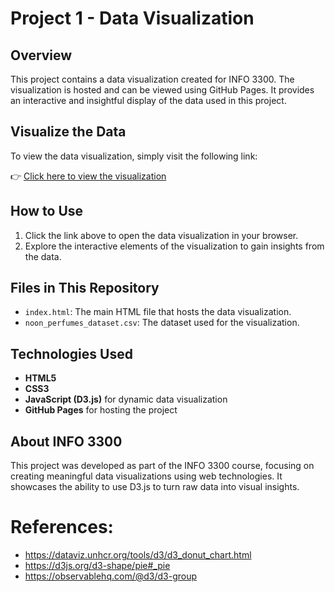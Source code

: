 # Project 1 - Data Visualization

## Overview
This project contains a data visualization created for INFO 3300. The visualization is hosted and can be viewed using GitHub Pages. It provides an interactive and insightful display of the data used in this project.

## Visualize the Data
To view the data visualization, simply visit the following link:

👉 [Click here to view the visualization](https://jy3202.github.io/INFO-3300/Project1/)

## How to Use
1. Click the link above to open the data visualization in your browser.
2. Explore the interactive elements of the visualization to gain insights from the data.

## Files in This Repository
- `index.html`: The main HTML file that hosts the data visualization.
- `noon_perfumes_dataset.csv`: The dataset used for the visualization.

## Technologies Used
- **HTML5**
- **CSS3**
- **JavaScript (D3.js)** for dynamic data visualization
- **GitHub Pages** for hosting the project

## About INFO 3300
This project was developed as part of the INFO 3300 course, focusing on creating meaningful data visualizations using web technologies. It showcases the ability to use D3.js to turn raw data into visual insights.

# References: 
- https://dataviz.unhcr.org/tools/d3/d3_donut_chart.html
- https://d3js.org/d3-shape/pie#_pie
- https://observablehq.com/@d3/d3-group 
